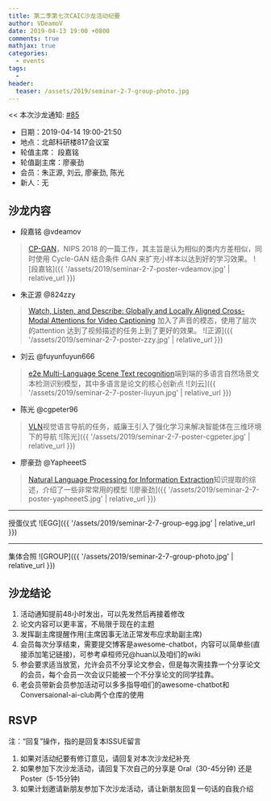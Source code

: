 ```yaml
---
title: 第二季第七次CAIC沙龙活动纪要
author: VDeamoV
date: 2019-04-13 19:00 +0800
comments: true
mathjax: true
categories: 
  - events
tags:
  - 
header:
  teaser: /assets/2019/seminar-2-7-group-photo.jpg
---
```


<< 本次沙龙通知: [#85](https://github.com/BUPT/ai-ml.club/issues/85)

- 日期：2019-04-14 19:00-21:50
- 地点：北邮科研楼817会议室
- 轮值主席： 段嘉铭 
- 轮值副主席：廖豪劲
- 会员：朱正源, 刘云, 廖豪劲, 陈光
- 新人：无


## 沙龙内容


- 段嘉铭  @vdeamov 
> [CP-GAN](https://bupt.github.io/conversational-ai-club/#/papers/low-shot-learning-via-covariance-preserving-adversarial-augmentation-networks-2018)，NIPS 2018 的一篇工作，其主旨是认为相似的类内方差相似，同时使用 Cycle-GAN 结合条件 GAN 来扩充小样本以达到好的学习效果。
![段嘉铭]({{ '/assets/2019/seminar-2-7-poster-vdeamov.jpg' | relative_url }})

- 朱正源  @824zzy 
> [Watch, Listen, and Describe: Globally and Locally Aligned Cross-Modal Attentions for Video Captioning](https://arxiv.org/abs/1804.05448) 加入了声音的模态，使用了层次的attention 达到了视频描述的任务上到了更好的效果。
![正源]({{ '/assets/2019/seminar-2-7-poster-zzy.jpg' | relative_url }})

- 刘云 @fuyunfuyun666 
> [e2e Multi-Language Scene Text recognition](https://bupt.github.io/conversational-ai-club/#/papers/e2e-mlt-an-unconstrained-end-to-end-method-for-multi-language-scene-text-2018)端到端的多语言自然场景文本检测识别模型，其中多语言是论文的核心创新点
![刘云]({{ '/assets/2019/seminar-2-7-poster-liuyun.jpg' | relative_url }})

- 陈光 @cgpeter96
>  [VLN](https://bupt.github.io/conversational-ai-club/#/papers/reinforced-cross-modal-matching-and-self-supervised-imitation-learning-for-vision-language-navigation-2018)视觉语言导航的任务，威廉王引入了强化学习来解决智能体在三维环境下的导航
![陈光]({{ '/assets/2019/seminar-2-7-poster-cgpeter.jpg' | relative_url }})

- 廖豪劲 @YapheeetS
> [Natural Language Processing for Information Extraction](https://bupt.github.io/conversational-ai-club/#/papers/natural-language-processing-for-information-extraction-2018)知识提取的综述，介绍了一些非常常用的模型
![廖豪劲]({{ '/assets/2019/seminar-2-7-poster-yapheeetS.jpg' | relative_url }})

----
授蛋仪式
![EGG]({{ '/assets/2019/seminar-2-7-group-egg.jpg' | relative_url }})

----
集体合照
![GROUP]({{ '/assets/2019/seminar-2-7-group-photo.jpg' | relative_url }})


## 沙龙结论
1. 活动通知提前48小时发出，可以先发然后再接着修改
2. 论文内容可以更丰富，不局限于现在的主题
3. 发挥副主席提醒作用(主席因事无法正常发布应求助副主席)
4. 会员每次分享结束，需要提交博客是awesome-chatbot，内容可以简单些(直接添加笔记链接)，可参考卓桓师兄@huan以及咱们的wiki
5. 参会要求适当放宽，允许会员不分享论文参会，但是每次需挂靠一个分享论文的会员，每个会员一次会议只能被一个不分享论文的同学挂靠。
6. 老会员带新会员参加活动可以多多指导咱们的awesome-chatbot和Conversaional-ai-club两个仓库的使用

## RSVP

注：“回复”操作，指的是回复本ISSUE留言

1. 如果对活动纪要有修订意见，请回复对本次沙龙纪补充
2. 如果参加下次沙龙活动，请回复下次自己的分享是 Oral（30-45分钟) 还是Poster（5-15分钟)
3. 如果计划邀请新朋友参加下次沙龙活动，请让新朋友回复一句话的自我介绍



